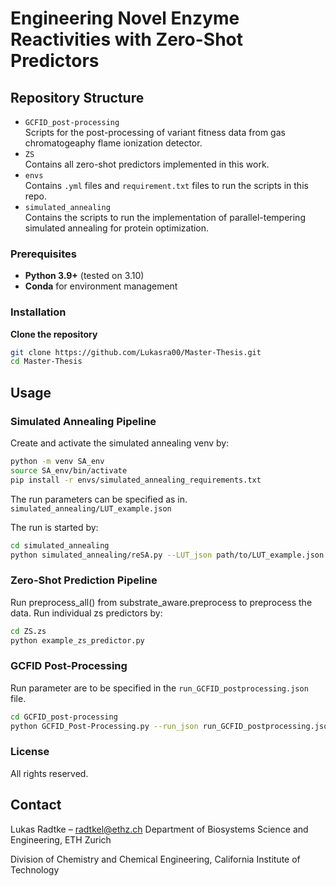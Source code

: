 # Engineering Novel Enzyme Reactivities with Zero-Shot Predictors

## Repository Structure

* `GCFID_post-processing`\
  Scripts for the post-processing of variant fitness data from gas chromatogeaphy flame ionization detector.
* `ZS`\
  Contains all zero-shot predictors implemented in this work.   
* `envs`\
   Contains `.yml` files and `requirement.txt` files to run the scripts in this repo.
* `simulated_annealing`\
    Contains the scripts to run the implementation of parallel-tempering simulated annealing for protein optimization.
 
### Prerequisites
* **Python 3.9+** (tested on 3.10)
* **Conda** for environment management

### Installation
**Clone the repository**
   ```bash
   git clone https://github.com/Lukasra00/Master-Thesis.git
   cd Master-Thesis
   ```

## Usage

### Simulated Annealing Pipeline
Create and activate the simulated annealing venv by:
```bash
python -m venv SA_env
source SA_env/bin/activate
pip install -r envs/simulated_annealing_requirements.txt
```
The run parameters can be specified as in.
`simulated_annealing/LUT_example.json`

The run is started by:
```bash
cd simulated_annealing
python simulated_annealing/reSA.py --LUT_json path/to/LUT_example.json
```

### Zero-Shot Prediction Pipeline
Run preprocess_all() from substrate_aware.preprocess to preprocess the data.
Run individual zs predictors by:
```bash
cd ZS.zs
python example_zs_predictor.py
```


### GCFID Post-Processing
Run parameter are to be specified in the `run_GCFID_postprocessing.json` file.
```bash
cd GCFID_post-processing
python GCFID_Post-Processing.py --run_json run_GCFID_postprocessing.json
```
### License
All rights reserved.

## Contact

Lukas Radtke – [radtkel@ethz.ch](mailto:radtkel@ethz.ch)
Department of Biosystems Science and Engineering, 
ETH Zurich

Division of Chemistry and Chemical Engineering, 
California Institute of Technology

